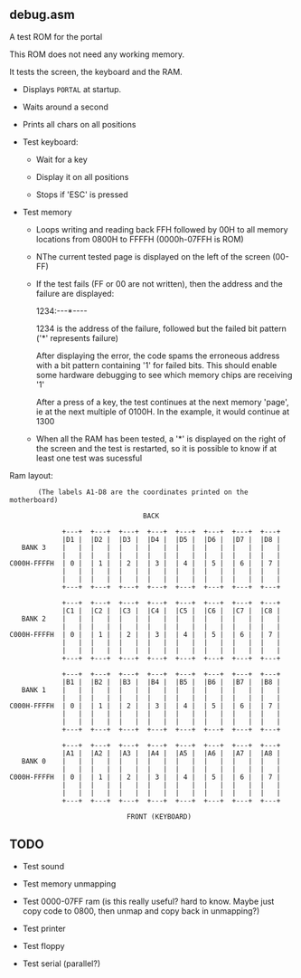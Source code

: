 
## debug.asm

A test ROM for the portal

This ROM does not need any working memory.

It tests the screen, the keyboard and the RAM.


- Displays ``PORTAL`` at startup.

- Waits around a second

- Prints all chars on all positions

- Test keyboard:

	- Wait for a key

	- Display it on all positions

	- Stops if 'ESC' is pressed

- Test memory

	- Loops writing and reading back FFH followed by 00H to all memory locations from 0800H to FFFFH (0000h-07FFH is ROM)
	
	- NThe current tested page is displayed on the left of the screen (00-FF)

	- If the test fails (FF or 00 are not written), then the address and the failure are displayed:

		1234:---*----

		1234 is the address of the failure, followed but the failed bit pattern ('*' represents failure)

		After displaying the error, the code spams the erroneous address with a bit pattern containing '1' for failed bits. This should enable some hardware debugging to see which memory chips are receiving '1'

		After a press of a key, the test continues at the next memory 'page', ie at the next multiple of 0100H. In the example, it would continue at 1300
	
	- When all the RAM has been tested, a '*' is displayed on the right of the screen and the test is restarted, so it is possible to know if at least one test was sucessful


Ram layout:

```
       (The labels A1-D8 are the coordinates printed on the motherboard)

                                 BACK

             +---+  +---+  +---+  +---+  +---+  +---+  +---+  +---+  
             |D1 |  |D2 |  |D3 |  |D4 |  |D5 |  |D6 |  |D7 |  |D8 |  
   BANK 3    |   |  |   |  |   |  |   |  |   |  |   |  |   |  |   |  
             |   |  |   |  |   |  |   |  |   |  |   |  |   |  |   |  
C000H-FFFFH  | 0 |  | 1 |  | 2 |  | 3 |  | 4 |  | 5 |  | 6 |  | 7 |  
             |   |  |   |  |   |  |   |  |   |  |   |  |   |  |   |  
             |   |  |   |  |   |  |   |  |   |  |   |  |   |  |   |  
             +---+  +---+  +---+  +---+  +---+  +---+  +---+  +---+  

             +---+  +---+  +---+  +---+  +---+  +---+  +---+  +---+  
             |C1 |  |C2 |  |C3 |  |C4 |  |C5 |  |C6 |  |C7 |  |C8 |  
   BANK 2    |   |  |   |  |   |  |   |  |   |  |   |  |   |  |   |  
             |   |  |   |  |   |  |   |  |   |  |   |  |   |  |   |  
C000H-FFFFH  | 0 |  | 1 |  | 2 |  | 3 |  | 4 |  | 5 |  | 6 |  | 7 |  
             |   |  |   |  |   |  |   |  |   |  |   |  |   |  |   |  
             |   |  |   |  |   |  |   |  |   |  |   |  |   |  |   |  
             +---+  +---+  +---+  +---+  +---+  +---+  +---+  +---+  

             +---+  +---+  +---+  +---+  +---+  +---+  +---+  +---+  
             |B1 |  |B2 |  |B3 |  |B4 |  |B5 |  |B6 |  |B7 |  |B8 |  
   BANK 1    |   |  |   |  |   |  |   |  |   |  |   |  |   |  |   |  
             |   |  |   |  |   |  |   |  |   |  |   |  |   |  |   |  
C000H-FFFFH  | 0 |  | 1 |  | 2 |  | 3 |  | 4 |  | 5 |  | 6 |  | 7 |  
             |   |  |   |  |   |  |   |  |   |  |   |  |   |  |   |  
             |   |  |   |  |   |  |   |  |   |  |   |  |   |  |   |  
             +---+  +---+  +---+  +---+  +---+  +---+  +---+  +---+  

             +---+  +---+  +---+  +---+  +---+  +---+  +---+  +---+  
             |A1 |  |A2 |  |A3 |  |A4 |  |A5 |  |A6 |  |A7 |  |A8 |  
   BANK 0    |   |  |   |  |   |  |   |  |   |  |   |  |   |  |   |  
             |   |  |   |  |   |  |   |  |   |  |   |  |   |  |   |  
C000H-FFFFH  | 0 |  | 1 |  | 2 |  | 3 |  | 4 |  | 5 |  | 6 |  | 7 |  
             |   |  |   |  |   |  |   |  |   |  |   |  |   |  |   |  
             |   |  |   |  |   |  |   |  |   |  |   |  |   |  |   |  
             +---+  +---+  +---+  +---+  +---+  +---+  +---+  +---+  

                             FRONT (KEYBOARD)
```

## TODO

* Test sound

* Test memory unmapping

* Test 0000-07FF ram (is this really useful? hard to know. Maybe just copy code to 0800, then unmap and copy back in unmapping?)

* Test printer

* Test floppy

* Test serial (parallel?)
